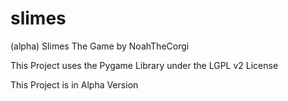 # slimes
(alpha) Slimes The Game by NoahTheCorgi

This Project uses the Pygame Library under the LGPL v2 License

This Project is in Alpha Version
